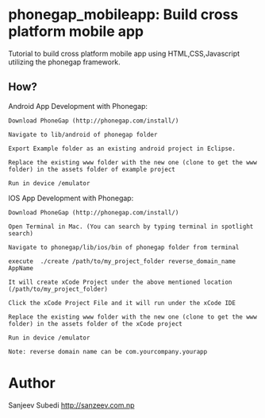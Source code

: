 phonegap_mobileapp: Build cross platform mobile app
==================

Tutorial to build cross platform mobile app using HTML,CSS,Javascript utilizing the phonegap framework.


How?
----

Android App Development with Phonegap:

    Download PhoneGap (http://phonegap.com/install/)

    Navigate to lib/android of phonegap folder

    Export Example folder as an existing android project in Eclipse.

    Replace the existing www folder with the new one (clone to get the www folder) in the assets folder of example project

    Run in device /emulator


IOS App Development with Phonegap:

    Download PhoneGap (http://phonegap.com/install/)

    Open Terminal in Mac. (You can search by typing terminal in spotlight search)

    Navigate to phonegap/lib/ios/bin of phonegap folder from terminal

    execute  ./create /path/to/my_project_folder reverse_domain_name AppName 

    It will create xCode Project under the above mentioned location (/path/to/my_project_folder)

    Click the xCode Project File and it will run under the xCode IDE

    Replace the existing www folder with the new one (clone to get the www folder) in the assets folder of the xCode project

    Run in device /emulator
    
    Note: reverse domain name can be com.yourcompany.yourapp



Author
==================

Sanjeev Subedi
http://sanzeev.com.np
